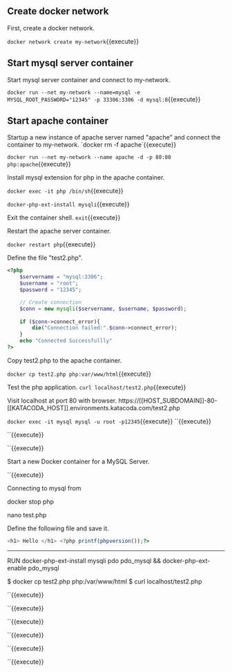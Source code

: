 <h2>Create docker network</h2>
First, create a docker network.

`docker network create my-network`{{execute}}

<h2>Start mysql server container</h2>

Start mysql server container and connect to my-network.

`docker run --net my-network --name=mysql -e MYSQL_ROOT_PASSWORD="12345" -p 33306:3306 -d mysql:8`{{execute}}



<h2>Start apache container</h2>
Startup a new instance of apache server named "apache" and connect the container to my-network.
`docker rm -f apache`{{execute}}

`docker run --net my-network --name apache -d -p 80:80 php:apache`{{execute}}


Install mysql extension for php in the apache container.

`docker exec -it php /bin/sh`{{execute}}

`docker-php-ext-install mysqli`{{execute}}

Exit the container shell.
`exit`{{execute}}

Restart the apache server container.

`docker restart php`{{execute}}

Define the file "test2.php".
```php
<?php
	$servername = "mysql:3306";
	$username = "root";
	$password = "12345";

	// Create connection
	$conn = new mysqli($servername, $username, $password);
	
	if ($conn->connect_error){
		die("Connection failed:".$conn->connect_error);
	}
	echo "Connected Successfullly"
?>
```

Copy test2.php to the apache container.

`docker cp test2.php php:var/www/html`{{execute}}

Test the php application.
`curl localhost/test2.php`{{execute}}


Visit localhost at port 80 with browser.
https://[[HOST_SUBDOMAIN]]-80-[[KATACODA_HOST]].environments.katacoda.com/test2.php




`docker exec -it mysql mysql -u root -p12345`{{execute}}
``{{execute}}

``{{execute}}

``{{execute}}


Start a new Docker container for a MySQL Server.



``{{execute}}

Connecting to mysql from 

 


docker stop php


nano test.php

Define the following file and save it.
```php
<h1> Hello </h1> <?php printf(phpversion());?>
```








***
RUN docker-php-ext-install mysqli pdo pdo_mysql && docker-php-ext-enable pdo_mysql


$ docker cp test2.php php:/var/www/html
$ curl localhost/test2.php


``{{execute}}

``{{execute}}

``{{execute}}

``{{execute}}

``{{execute}}

``{{execute}}